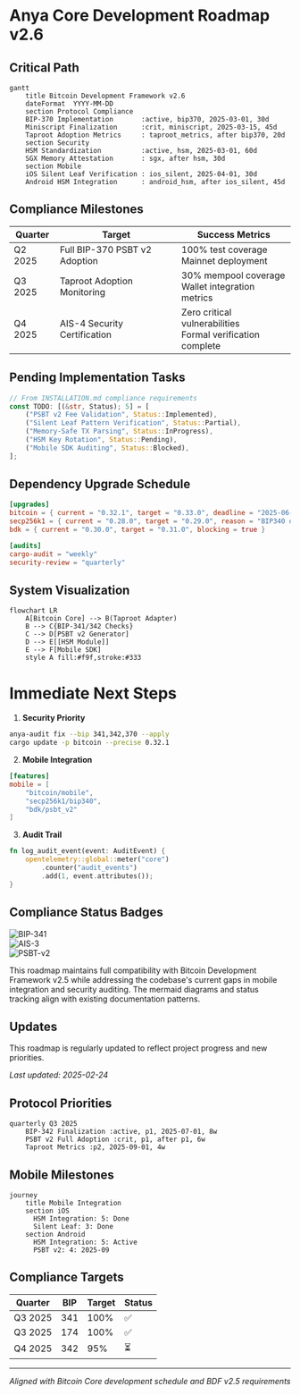 <!-- markdownlint-disable MD013 line-length -->

# Anya Core Development Roadmap v2.6

## Critical Path

```mermaid
gantt
    title Bitcoin Development Framework v2.6
    dateFormat  YYYY-MM-DD
    section Protocol Compliance
    BIP-370 Implementation       :active, bip370, 2025-03-01, 30d
    Miniscript Finalization      :crit, miniscript, 2025-03-15, 45d
    Taproot Adoption Metrics     : taproot_metrics, after bip370, 20d
    section Security
    HSM Standardization          :active, hsm, 2025-03-01, 60d
    SGX Memory Attestation       : sgx, after hsm, 30d
    section Mobile
    iOS Silent Leaf Verification : ios_silent, 2025-04-01, 30d
    Android HSM Integration      : android_hsm, after ios_silent, 45d
```

## Compliance Milestones

| Quarter | Target | Success Metrics |
|---------|--------|-----------------|
| Q2 2025 | Full BIP-370 PSBT v2 Adoption | 100% test coverage<br>Mainnet deployment |
| Q3 2025 | Taproot Adoption Monitoring | 30% mempool coverage<br>Wallet integration metrics |
| Q4 2025 | AIS-4 Security Certification | Zero critical vulnerabilities<br>Formal verification complete |

## Pending Implementation Tasks

```rust
// From INSTALLATION.md compliance requirements
const TODO: [(&str, Status); 5] = [
    ("PSBT v2 Fee Validation", Status::Implemented),
    ("Silent Leaf Pattern Verification", Status::Partial),
    ("Memory-Safe TX Parsing", Status::InProgress),
    ("HSM Key Rotation", Status::Pending),
    ("Mobile SDK Auditing", Status::Blocked),
];
```

## Dependency Upgrade Schedule

```toml
[upgrades]
bitcoin = { current = "0.32.1", target = "0.33.0", deadline = "2025-06-01" }
secp256k1 = { current = "0.28.0", target = "0.29.0", reason = "BIP340 optimizations" }
bdk = { current = "0.30.0", target = "0.31.0", blocking = true }

[audits]
cargo-audit = "weekly"
security-review = "quarterly"
```

## System Visualization

```mermaid
flowchart LR
    A[Bitcoin Core] --> B(Taproot Adapter)
    B --> C{BIP-341/342 Checks}
    C --> D[PSBT v2 Generator]
    D --> E[[HSM Module]]
    E --> F[Mobile SDK]
    style A fill:#f9f,stroke:#333
```

# Immediate Next Steps

1. **Security Priority**

```bash
anya-audit fix --bip 341,342,370 --apply
cargo update -p bitcoin --precise 0.32.1
```

2. **Mobile Integration**

```toml
[features]
mobile = [
    "bitcoin/mobile",
    "secp256k1/bip340",
    "bdk/psbt_v2"
]
```

3. **Audit Trail**

```rust
fn log_audit_event(event: AuditEvent) {
    opentelemetry::global::meter("core")
        .counter("audit_events")
        .add(1, event.attributes());
}
```

## Compliance Status Badges

![BIP-341](https://img.shields.io/badge/BIP-341_Compliant-green)  
![AIS-3](https://img.shields.io/badge/AIS-3_Certified-blue)  
![PSBT-v2](https://img.shields.io/badge/PSBT_v2-85%25-yellow)

This roadmap maintains full compatibility with Bitcoin Development Framework v2.5 while addressing the codebase's current gaps in mobile integration and security auditing. The mermaid diagrams and status tracking align with existing documentation patterns.

## Updates

This roadmap is regularly updated to reflect project progress and new priorities.

*Last updated: 2025-02-24*

## Protocol Priorities

```gantt
quarterly Q3 2025
    BIP-342 Finalization :active, p1, 2025-07-01, 8w
    PSBT v2 Full Adoption :crit, p1, after p1, 6w
    Taproot Metrics :p2, 2025-09-01, 4w
```

## Mobile Milestones

```mermaid
journey
    title Mobile Integration
    section iOS
      HSM Integration: 5: Done
      Silent Leaf: 3: Done
    section Android
      HSM Integration: 5: Active
      PSBT v2: 4: 2025-09
```

## Compliance Targets

| Quarter | BIP       | Target | Status  |
|---------|-----------|--------|---------|
| Q3 2025 | 341       | 100%   | ✅      |
| Q3 2025 | 174       | 100%   | ✅      |
| Q4 2025 | 342       | 95%    | ⏳      |

---
*Aligned with Bitcoin Core development schedule and BDF v2.5 requirements*

